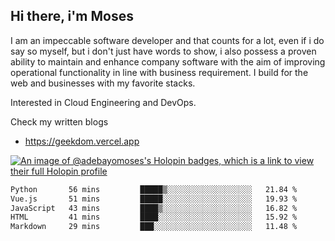 ## Hi there, i'm Moses

I am an impeccable software developer and that counts for a lot, even if i do say so myself, but i don't just have words to show, i also possess a proven ability to maintain and enhance company software with the aim of improving operational functionality in line with business requirement. I build for the web and businesses with my favorite stacks.

Interested in Cloud Engineering and DevOps.

Check my written blogs
- https://geekdom.vercel.app

[![An image of @adebayomoses's Holopin badges, which is a link to view their full Holopin profile](https://holopin.me/adebayomoses)](https://holopin.io/@adebayomoses)

<!--START_SECTION:waka-->

```txt
Python       56 mins         █████▒░░░░░░░░░░░░░░░░░░░   21.84 %
Vue.js       51 mins         █████░░░░░░░░░░░░░░░░░░░░   19.93 %
JavaScript   43 mins         ████▒░░░░░░░░░░░░░░░░░░░░   16.82 %
HTML         41 mins         ████░░░░░░░░░░░░░░░░░░░░░   15.92 %
Markdown     29 mins         ███░░░░░░░░░░░░░░░░░░░░░░   11.48 %
```

<!--END_SECTION:waka-->
